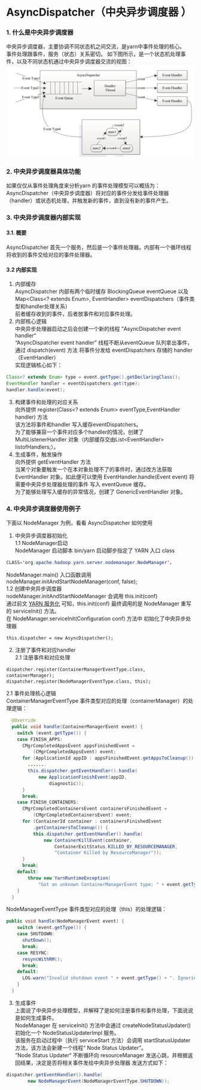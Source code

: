 # AsyncDispatcher（中央异步调度器 ）

### 1. 什么是中央异步调度器
中央异步调度器，主要协调不同状态机之间交流，是yarn中事件处理的核心。  
事件处理跟事件，服务（状态）关系密切。
如下图所示，是一个状态机处理事件，以及不同状态机通过中央异步调度器交流的视图：  
![](/images/dispatch1.png)

### 2. 中央异步调度器具体功能
如果仅仅从事件处理角度来分析yarn 的事件处理模型可以概括为：  
AsyncDispatcher（中央异步调度器）将对应的事件分发给事件处理器（handler）或状态机处理，并触发新的事件，直到没有新的事件产生。

### 3. 中央异步调度器内部实现
#### 3.1. 概要
AsyncDispatcher 首先一个服务，然后是一个事件处理器。内部有一个循环线程将收到的事件交给对应的事件处理器。  

#### 3.2 内部实现
1. 内部缓存  
AsyncDispatcher 内部有两个临时缓存
BlockingQueue<Event> eventQueue 以及 Map<Class<? extends Enum>, EventHandler> eventDispatchers（事件类型和handler处理关系）  
前者缓存收到的事件，后者放事件和对应事件处理。  
2. 内部核心逻辑  
中央异步处理器启动之后会创建一个新的线程 ”AsyncDispatcher event handler“  
“AsyncDispatcher event handler” 线程不断从eventQueue 队列拿出事件，通过 dispatch(event) 方法 将事件分发给 eventDispatchers 存储的 handler（EventHandler）  
实现逻辑核心如下：
```java
Class<? extends Enum> type = event.getType().getDeclaringClass();
EventHandler handler = eventDispatchers.get(type);
handler.handle(event);
```
3. 构建事件和处理的对应关系   
向外提供 register(Class<? extends Enum> eventType,EventHandler handler) 方法   
该方法将事件和handler 写入缓存eventDispatchers。  
为了能够兼容一个事件对应多个handler的情况，创建了 MultiListenerHandler 对象（内部缓存交由List<EventHandler<Event>> listofHandlers;）。
4. 生成事件，触发操作  
向外提供 getEventHandler 方法  
当某个对象要触发一个在本对象处理不了的事件时，通过改方法获取 EventHandler 对象。如此便可以使用 EventHandler.handle(Event event) 将需要中央异步处理器处理的事件 写入 eventQueue 缓存。  
为了能够处理写入缓存的异常情况，创建了 GenericEventHandler 对象。

### 4. 中央异步调度器使用例子
下面以 NodeManager 为例，看看 AsyncDispatcher 如何使用
1. 中央异步调度器初始化   
  1.1 NodeManager启动      
NodeManager 启动脚本 bin/yarn 启动脚步指定了 YARN 入口 class  
```java
CLASS='org.apache.hadoop.yarn.server.nodemanager.NodeManager'，
```
NodeManager.main() 入口函数调用 nodeManager.initAndStartNodeManager(conf, false);  
  1.2 创建中央异步调度器  
nodeManager.initAndStartNodeManager 会调用 this.init(conf)   
通过前文 [YARN 服务化](../yarn-service.md) 可知，this.init(conf) 最终调用的是 NodeManager 重写的 serviceInit() 方法。   
在 NodeManager.serviceInit(Configuration conf) 方法中
初始化了中央异步处理器
```
this.dispatcher = new AsyncDispatcher();
```
2. 注册了事件和对应handler  
  2.1 注册事件和对应处理  
```
dispatcher.register(ContainerManagerEventType.class, containerManager);
dispatcher.register(NodeManagerEventType.class, this);
```
  2.1 事件处理核心逻辑  
ContainerManagerEventType 事件类型对应的处理（containerManager）的处理逻辑：
```java
  @Override
  public void handle(ContainerManagerEvent event) {
    switch (event.getType()) {
    case FINISH_APPS:
      CMgrCompletedAppsEvent appsFinishedEvent =
          (CMgrCompletedAppsEvent) event;
      for (ApplicationId appID : appsFinishedEvent.getAppsToCleanup()) {
        .......
        this.dispatcher.getEventHandler().handle(
            new ApplicationFinishEvent(appID,
                diagnostic));
      }
      break;
    case FINISH_CONTAINERS:
      CMgrCompletedContainersEvent containersFinishedEvent =
          (CMgrCompletedContainersEvent) event;
      for (ContainerId container : containersFinishedEvent
          .getContainersToCleanup()) {
          this.dispatcher.getEventHandler().handle(
              new ContainerKillEvent(container,
                  ContainerExitStatus.KILLED_BY_RESOURCEMANAGER,
                  "Container Killed by ResourceManager"));
      }
      break;
    default:
        throw new YarnRuntimeException(
            "Got an unknown ContainerManagerEvent type: " + event.getType());
    }
  }
```
NodeManagerEventType 事件类型对应的处理（this）的处理逻辑：  
```java
public void handle(NodeManagerEvent event) {
    switch (event.getType()) {
    case SHUTDOWN:
      shutDown();
      break;
    case RESYNC:
      resyncWithRM();
      break;
    default:
      LOG.warn("Invalid shutdown event " + event.getType() + ". Ignoring.");
    }
  }
```
3. 生成事件  
上面说了中央异步处理模型，并解释了是如何注册事件和事件处理，下面说说是如何生成事件。   
NodeManager 在 serviceInit() 方法中会通过 createNodeStatusUpdater() 初始化一个 NodeStatusUpdaterImpl 服务。  
该服务在启动过程中（执行 serviceStart 方法）会调用 startStatusUpdater 方法，该方法会新建一个线程“ Node Status Updater”。  
”Node Status Updater“ 不断循环向 resourceManager 发送心跳，并根据返回结果，决定是否将相关事件发给中央异步处理器
发送方式如下：
```java
dispatcher.getEventHandler().handle(
        new NodeManagerEvent(NodeManagerEventType.SHUTDOWN));
```
